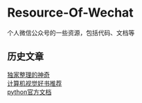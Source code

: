 # Resource-Of-Wechat
个人微信公众号的一些资源，包括代码、文档等

## 历史文章
[独家整理的神奇](https://mp.weixin.qq.com/s/rxJ5G2be9nPhTaIM4CfHbg)\
[计算机视觉好书推荐](https://mp.weixin.qq.com/s/DxYypI6j8rgw9a8ZADO_qw)\
[python官方文档](https://mp.weixin.qq.com/s/z-sVMQy3nAUsn0anCfmnpg)
